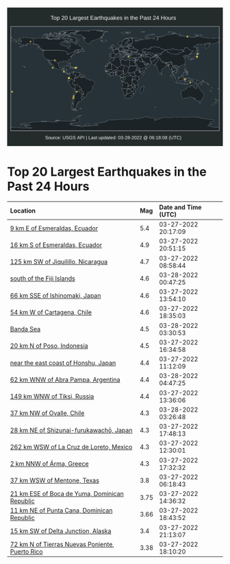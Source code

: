 ![Map](./map.png)

# Top 20 Largest Earthquakes in the Past 24 Hours

| Location | Mag | Date and Time (UTC) |
|:---|:---|:---|
| [9 km E of Esmeraldas, Ecuador](https://earthquake.usgs.gov/earthquakes/eventpage/us7000gxqu) | 5.4 | 03-27-2022 20:17:09 |
| [16 km S of Esmeraldas, Ecuador](https://earthquake.usgs.gov/earthquakes/eventpage/us7000gxqx) | 4.9 | 03-27-2022 20:51:15 |
| [125 km SW of Jiquilillo, Nicaragua](https://earthquake.usgs.gov/earthquakes/eventpage/us7000gxn0) | 4.7 | 03-27-2022 08:58:44 |
| [south of the Fiji Islands](https://earthquake.usgs.gov/earthquakes/eventpage/us7000gxrx) | 4.6 | 03-28-2022 00:47:25 |
| [66 km SSE of Ishinomaki, Japan](https://earthquake.usgs.gov/earthquakes/eventpage/us7000gxp1) | 4.6 | 03-27-2022 13:54:10 |
| [54 km W of Cartagena, Chile](https://earthquake.usgs.gov/earthquakes/eventpage/us7000gxq6) | 4.6 | 03-27-2022 18:35:03 |
| [Banda Sea](https://earthquake.usgs.gov/earthquakes/eventpage/us7000gxsj) | 4.5 | 03-28-2022 03:30:53 |
| [20 km N of Poso, Indonesia](https://earthquake.usgs.gov/earthquakes/eventpage/us7000gxpn) | 4.5 | 03-27-2022 16:34:58 |
| [near the east coast of Honshu, Japan](https://earthquake.usgs.gov/earthquakes/eventpage/us7000gxnj) | 4.4 | 03-27-2022 11:12:09 |
| [62 km WNW of Abra Pampa, Argentina](https://earthquake.usgs.gov/earthquakes/eventpage/us7000gxsr) | 4.4 | 03-28-2022 04:47:25 |
| [149 km WNW of Tiksi, Russia](https://earthquake.usgs.gov/earthquakes/eventpage/us7000gxp0) | 4.4 | 03-27-2022 13:36:06 |
| [37 km NW of Ovalle, Chile](https://earthquake.usgs.gov/earthquakes/eventpage/us7000gxsh) | 4.3 | 03-28-2022 03:26:48 |
| [28 km NE of Shizunai-furukawachō, Japan](https://earthquake.usgs.gov/earthquakes/eventpage/us7000gxpx) | 4.3 | 03-27-2022 17:48:13 |
| [262 km WSW of La Cruz de Loreto, Mexico](https://earthquake.usgs.gov/earthquakes/eventpage/us7000gxnt) | 4.3 | 03-27-2022 12:30:01 |
| [2 km NNW of Árma, Greece](https://earthquake.usgs.gov/earthquakes/eventpage/us7000gxpv) | 4.3 | 03-27-2022 17:32:32 |
| [37 km WSW of Mentone, Texas](https://earthquake.usgs.gov/earthquakes/eventpage/tx2022fzug) | 3.8 | 03-27-2022 06:18:43 |
| [21 km ESE of Boca de Yuma, Dominican Republic](https://earthquake.usgs.gov/earthquakes/eventpage/pr2022086000) | 3.75 | 03-27-2022 14:36:32 |
| [11 km NE of Punta Cana, Dominican Republic](https://earthquake.usgs.gov/earthquakes/eventpage/pr2022086001) | 3.66 | 03-27-2022 18:43:52 |
| [15 km SW of Delta Junction, Alaska](https://earthquake.usgs.gov/earthquakes/eventpage/ak0223yksqyl) | 3.4 | 03-27-2022 21:13:07 |
| [72 km N of Tierras Nuevas Poniente, Puerto Rico](https://earthquake.usgs.gov/earthquakes/eventpage/pr71342303) | 3.38 | 03-27-2022 18:10:20 |
